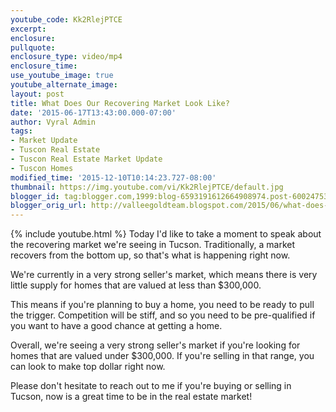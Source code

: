 ```yaml
---
youtube_code: Kk2RlejPTCE
excerpt:
enclosure:
pullquote:
enclosure_type: video/mp4
enclosure_time:
use_youtube_image: true
youtube_alternate_image:
layout: post
title: What Does Our Recovering Market Look Like?
date: '2015-06-17T13:43:00.000-07:00'
author: Vyral Admin
tags:
- Market Update
- Tuscon Real Estate
- Tuscon Real Estate Market Update
- Tuscon Homes
modified_time: '2015-12-10T10:14:23.727-08:00'
thumbnail: https://img.youtube.com/vi/Kk2RlejPTCE/default.jpg
blogger_id: tag:blogger.com,1999:blog-6593191612664908974.post-600247536096004752
blogger_orig_url: http://valleegoldteam.blogspot.com/2015/06/what-does-our-recovering-market-look.html
---
```

{% include youtube.html %}
Today I'd like to take a moment to speak about the recovering market we're seeing in Tucson. Traditionally, a market recovers from the bottom up, so that's what is happening right now.

We're currently in a very strong seller's market, which means there is very little supply for homes that are valued at less than $300,000.

This means if you're planning to buy a home, you need to be ready to pull the trigger. Competition will be stiff, and so you need to be pre-qualified if you want to have a good chance at getting a home.

Overall, we're seeing a very strong seller's market if you're looking for homes that are valued under $300,000. If you're selling in that range, you can look to make top dollar right now.

Please don't hesitate to reach out to me if you're buying or selling in Tucson, now is a great time to be in the real estate market!
